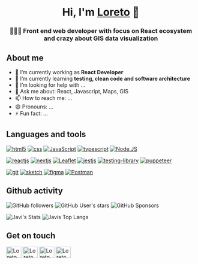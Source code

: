 <h1 align="center"> Hi, I'm <a href="https://www.linkedin.com/in/loretovaquerofontenla/" target="_blank">Loreto</a> 👋</h1>
<h3 align="center">👩🏽‍💻 Front end web developer with focus on React ecosystem and crazy about GIS data visualization</h3>


<h2>About me</h2>

- 🔭 I’m currently working as **React Developer**
- 🌱 I’m currently learning **testing, clean code and software architecture**
- 🤔 I’m looking for help with ...
- 💬 Ask me about: React, Javascript, Maps, GIS
- 📫 How to reach me: ...
- 😄 Pronouns: ...
- ⚡ Fun fact: ...


<h2>Languages and tools</h2>

[![html5](https://img.shields.io/badge/HTML5-E34F26?style=for-the-badge&logo=html5&logoColor=white)](https://www.w3.org/html/)
[![css](https://img.shields.io/badge/CSS-239120?&style=for-the-badge&logo=css3&logoColor=white)](https://www.w3schools.com/css/)
[![JavaScript](https://img.shields.io/badge/JavaScript-F7DF1E?style=for-the-badge&logo=javascript&logoColor=white&labelColor=101010)]() 
[![typescript](https://img.shields.io/badge/TypeScript-007ACC?style=for-the-badge&logo=typescript&logoColor=white)](https://www.typescriptlang.org)
[![Node.JS](https://img.shields.io/badge/Node.JS-339933?style=for-the-badge&logo=node.js&logoColor=white&labelColor=101010)]() 

[![reactjs](https://img.shields.io/badge/React-61DAFB?style=for-the-badge&logo=react&logoColor=black)](https://reactjs.org)
[![nextjs](https://img.shields.io/badge/Next.js-000000?style=for-the-badge&logo=next&logoColor=white)](https://nextjs.org)
[![Leaflet](https://img.shields.io/badge/Leaflet-199900?style=for-the-badge&logo=leaflet&logoColor=white&labelColor=101010)]() 
[![jestjs](https://img.shields.io/badge/Jest-b71b03?style=for-the-badge&logo=jest&logoColor=white)](https://jestjs.io)
[![testing-library](https://img.shields.io/badge/Testing_Library-e20d02?style=for-the-badge&logo=testing-library&logoColor=white)](https://testing-library.com)
[![puppeteer](https://img.shields.io/badge/Puppeteer-00c9b5?style=for-the-badge&logo=puppeteer&logoColor=black)](https://puppeteer.github.io/puppeteer/)

[![git](https://img.shields.io/badge/Git-e0781d?style=for-the-badge&logo=git&logoColor=white)](https://git-scm.com/)
[![sketch](https://img.shields.io/badge/Sketch-f99407?style=for-the-badge&logo=sketch&logoColor=white)](https://www.sketch.com)
[![figma](https://img.shields.io/badge/Figma-000000?style=for-the-badge&logo=figma&logoColor=white)](https://www.figma.com)
[![Postman](https://img.shields.io/badge/Postman-FF6C37?style=for-the-badge&logo=postman&logoColor=white&labelColor=101010)]() 

<h2>Github activity</h2> 

![GitHub followers](https://img.shields.io/github/followers/VaqueroFontenla?style=social)
![GitHub User's stars](https://img.shields.io/github/stars/VaqueroFontenla?style=social)
![GitHub Sponsors](https://img.shields.io/github/sponsors/VaqueroFontenla?style=social)

![Javi's Stats](https://github-readme-stats.vercel.app/api?username=VaqueroFontenla&count_private=true)
![Javis Top Langs](https://github-readme-stats.vercel.app/api/top-langs/?username=VaqueroFontenla&layout=compact)

<h2>Get on touch</h2>

<a href="https://www.linkedin.com/in/loretovaquerofontenla/" target="blank"><img align="center" src="https://raw.githubusercontent.com/rahuldkjain/github-profile-readme-generator/master/src/images/icons/Social/linked-in-alt.svg" alt="Loreto vaquero Fontenla LinkedIn" height="30" width="40" /></a>
<a href="https://twitter.com/LoretoVaquero" target="blank"><img align="center" src="https://raw.githubusercontent.com/rahuldkjain/github-profile-readme-generator/master/src/images/icons/Social/twitter.svg" alt="Loreto vaquero Fontenla Twiiter" height="30" width="40" /></a>
<a href="https://github.com/VaqueroFontenla" target="blank"><img align="center" src="https://raw.githubusercontent.com/rahuldkjain/github-profile-readme-generator/master/src/images/icons/Social/github.svg" alt="Loreto vaquero Fontenla GitHub" height="30" width="40" /></a>
<a href="https://medium.com/@LoretoVaquero" target="blank"><img align="center" src="https://raw.githubusercontent.com/rahuldkjain/github-profile-readme-generator/master/src/images/icons/Social/medium.svg" alt="Loreto vaquero Fontenla Medium" height="30" width="40" /></a>